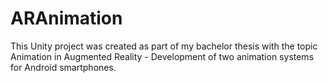 # ARAnimation
This Unity project was created as part of my bachelor thesis with the topic Animation in Augmented Reality - Development of two animation systems for Android smartphones.
